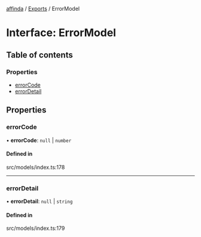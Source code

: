 [affinda](../README.md) / [Exports](../modules.md) / ErrorModel

# Interface: ErrorModel

## Table of contents

### Properties

- [errorCode](ErrorModel.md#errorcode)
- [errorDetail](ErrorModel.md#errordetail)

## Properties

### errorCode

• **errorCode**: ``null`` \| `number`

#### Defined in

src/models/index.ts:178

___

### errorDetail

• **errorDetail**: ``null`` \| `string`

#### Defined in

src/models/index.ts:179
